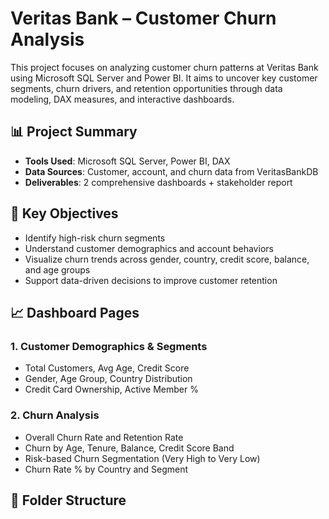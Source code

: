 # Veritas Bank – Customer Churn Analysis

This project focuses on analyzing customer churn patterns at Veritas Bank using Microsoft SQL Server and Power BI. It aims to uncover key customer segments, churn drivers, and retention opportunities through data modeling, DAX measures, and interactive dashboards.

## 📊 Project Summary
- **Tools Used**: Microsoft SQL Server, Power BI, DAX
- **Data Sources**: Customer, account, and churn data from VeritasBankDB
- **Deliverables**: 2 comprehensive dashboards + stakeholder report

## 📌 Key Objectives
- Identify high-risk churn segments
- Understand customer demographics and account behaviors
- Visualize churn trends across gender, country, credit score, balance, and age groups
- Support data-driven decisions to improve customer retention

## 📈 Dashboard Pages

### 1. Customer Demographics & Segments
- Total Customers, Avg Age, Credit Score
- Gender, Age Group, Country Distribution
- Credit Card Ownership, Active Member %

### 2. Churn Analysis
- Overall Churn Rate and Retention Rate
- Churn by Age, Tenure, Balance, Credit Score Band
- Risk-based Churn Segmentation (Very High to Very Low)
- Churn Rate % by Country and Segment

## 📂 Folder Structure
